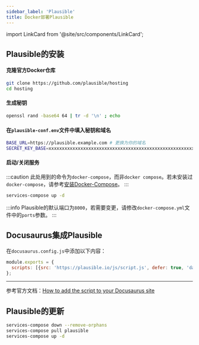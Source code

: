 ```yaml
---
sidebar_label: 'Plausible'
title: Docker部署Plausible
---
```


import LinkCard from '@site/src/components/LinkCard';

<LinkCard title="Plausible官方安装文档" description="Self-hosted Plausible Analytics" to="https://plausible.io/docs/self-hosting"></LinkCard>

## Plausible的安装

#### 克隆官方Docker仓库
```bash
git clone https://github.com/plausible/hosting
cd hosting
```

#### 生成秘钥

```bash
openssl rand -base64 64 | tr -d '\n' ; echo
```

#### 在`plausible-conf.env`文件中填入秘钥和域名

```bash title="plausible-conf.env"
BASE_URL=https://plausible.example.com # 更换为你的域名
SECRET_KEY_BASE=xxxxxxxxxxxxxxxxxxxxxxxxxxxxxxxxxxxxxxxxxxxxxxxxxxxxxxxxxxxxxxxx
```

#### 启动/关闭服务

:::caution
此处用到的命令为`docker-compose`，而非`docker compose`。若未安装过`docker-compose`，请参考[安装Docker-Compose](/linux/docker-install#安装docker-compose)。
:::

```bash
services-compose up -d
```

:::info
Plausible的默认端口为`8000`，若需要变更，请修改`docker-compose.yml`文件中的`ports`参数。
:::


## Docusaurus集成Plausible

在`docusaurus.config.js`中添加以下内容：

```js title="docusaurus.config.js"
module.exports = {
  scripts: [{src: 'https://plausible.io/js/script.js', defer: true, 'data-domain': 'yourdomain.com'}],
};
```
---
参考官方文档：[How to add the script to your Docusaurus site](https://plausible.io/docs/docusaurus-integration)

## Plausible的更新

```bash
services-compose down --remove-orphans
services-compose pull plausible
services-compose up -d
```